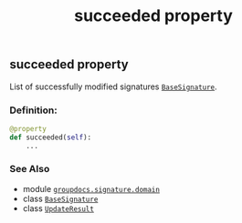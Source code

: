 ﻿---
title: succeeded property
second_title: GroupDocs.Signature for Python via .NET API References
description: 
type: docs
url: /python-net/groupdocs.signature.domain/updateresult/succeeded/
is_root: false
weight: 70
---

## succeeded property


List of successfully modified signatures [`BaseSignature`](/signature/python-net/groupdocs.signature.domain/basesignature).
### Definition:
```python
@property
def succeeded(self):
    ...
```

### See Also
* module [`groupdocs.signature.domain`](../../)
* class [`BaseSignature`](/signature/python-net/groupdocs.signature.domain/basesignature)
* class [`UpdateResult`](/signature/python-net/groupdocs.signature.domain/updateresult)
